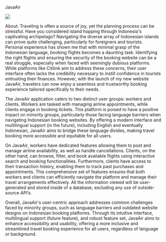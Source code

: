 JavaAir

<div>
    <a href="https://www.loom.com/share/f525b72ec42f4d679dcb34a20a66c7eb">
      <img style="max-width:300px;" src="https://cdn.loom.com/sessions/thumbnails/f525b72ec42f4d679dcb34a20a66c7eb-with-play.gif">
    </a>
</div>

About: 
Traveling is often a source of joy, yet the planning process can be stressful. Have you considered island hopping through Indonesia's captivating archipelago? Navigating the diverse array of Indonesian islands can prove quite challenging, particularly for foreigners and tourists. Personal experience has shown me that with minimal grasp of the Indonesian language, booking flights becomes a daunting task. Identifying the right flights and ensuring the security of the booking website can be a real struggle, especially when faced with seemingly dubious platforms. While platforms like Citilink aim to address these concerns, their user interface often lacks the credibility necessary to instill confidence in tourists entrusting their finances. However, with the launch of my new website JavaAir, travelers can now enjoy a seamless and trustworthy booking experience tailored specifically to their needs.

The JavaAir application caters to two distinct user groups: workers and clients. Workers are tasked with managing airline appointments, while clients engage in booking tickets. This platform is poised to have a positive impact on minority groups, particularly those facing language barriers when navigating Indonesian booking websites. By offering a modern interface and multilingual support (in the future), including English and eventually Indonesian, JavaAir aims to bridge these language divides, making travel booking more accessible and equitable for all users.

On JavaAir, workers have dedicated features allowing them to post and manage airline availability, as well as handle cancellations. Clients, on the other hand, can browse, filter, and book available flights using interactive search and booking functionalities. Furthermore, clients have access to their transaction history, enabling them to track past purchases and appointments. This comprehensive set of features ensures that both workers and clients can efficiently navigate the platform and manage their travel arrangements effectively. All the information viewed will be user-generated and stored inside of a database, excluding any use of outside-source API’s.

Overall, JavaAir's user-centric approach addresses common challenges faced by minority groups, such as language barriers and outdated website designs on Indonesian booking platforms. Through its intuitive interface, multilingual support (future feature), and robust feature set, JavaAir aims to enhance accessibility and usability, offering a more inclusive and streamlined travel booking experience for all users, regardless of language or background.
